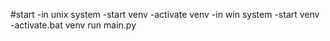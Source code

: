 #start
-in unix system
-start venv
-activate venv
-in win system
-start venv
-activate.bat venv
run main.py

